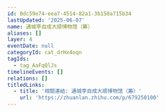 ```yaml
---
id: 0dc59e74-eea7-4514-82a1-3b150a715b34
lastUpdated: '2025-06-07'
name: 通城李自成大顺博物馆（筹）
aliases: []
layer: 4
eventDate: null
categoryId: cat_drHx4oqn
tagIds:
  - tag_AaFqQlJs
timelineEvents: []
relations: []
titledLinks:
  - title: '相關連結: 通城李自成大顺博物馆（筹）'
    url: 'https://zhuanlan.zhihu.com/p/679250100'
---
```


